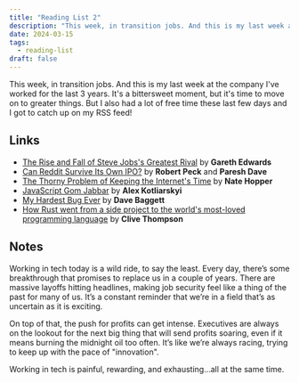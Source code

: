 ```yaml
---
title: "Reading List 2"
description: "This week, in transition jobs. And this is my last week at the company I've worked for the last 3 years. It's a bittersweet moment, but I also had a lot of free time these last few days and I got to catch up on my RSS feed!"
date: 2024-03-15
tags:
  - reading-list
draft: false
---
```


This week, in transition jobs. And this is my last week at the company I've worked for the last 3 years. It's a bittersweet moment, but it's time to move on to greater things. But I also had a lot of free time these last few days and I got to catch up on my RSS feed!

## Links

* [The Rise and Fall of Steve Jobs's Greatest Rival](https://every.to/the-crazy-ones/the-rise-and-fall-of-steve-jobs-s-greatest-rival) by **Gareth Edwards**
* [Can Reddit Survive Its Own IPO?](https://www.wired.com/story/inside-reddit-protest-ipo/) by **Robert Peck** and **Paresh Dave**
* [The Thorny Problem of Keeping the Internet's Time](https://www.newyorker.com/tech/annals-of-technology/the-thorny-problem-of-keeping-the-internets-time) by **Nate Hopper**
* [JavaScript Gom Jabbar](https://frantic.im/javascript-gom-jabbar/) by **Alex Kotliarskyi**
* [My Hardest Bug Ever](https://www.gamedeveloper.com/programming/my-hardest-bug-ever) by **Dave Baggett**
* [How Rust went from a side project to the world's most-loved programming language](https://www.technologyreview.com/2023/02/14/1067869/rust-worlds-fastest-growing-programming-language/) by **Clive Thompson**

## Notes

Working in tech today is a wild ride, to say the least. Every day, there’s some breakthrough that promises to replace us in a couple of years. There are massive layoffs hitting headlines, making job security feel like a thing of the past for many of us. It’s a constant reminder that we’re in a field that’s as uncertain as it is exciting.

On top of that, the push for profits can get intense. Executives are always on the lookout for the next big thing that will send profits soaring, even if it means burning the midnight oil too often. It’s like we’re always racing, trying to keep up with the pace of "innovation".

Working in tech is painful, rewarding, and exhausting...all at the same time.